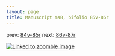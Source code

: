 ```yaml
---
layout: page
title: Manuscript msB, bifolio 85v-86r
---
```


prev: [84v-85r](../84v-85r/) next: [86v-87r](../86v-87r/)



[![Linked to zoomble image](http://www.homermultitext.org/iipsrv?IIIF=/project/homer/pyramidal/deepzoom/hmt/vbbifolio/v1/vb_85v_86r.tif/full/2000,/0/default.jpg)](http://www.homermultitext.org/ict2/?urn=urn:cite2:hmt:vbbifolio.v1:vb_85v_86r)


